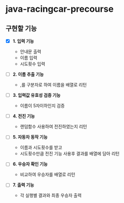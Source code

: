 # java-racingcar-precourse

## 구현할 기능

- [x] **1. 입력 기능**
    - 안내문 출력
    - 이름 입력
    - 시도횟수 입력

- [ ] **2. 이름 추출 기능**
  - ,를 구분자로 하여 이름을 배열로 리턴
  
- [ ] **3. 입력값 유효성 검증 기능**
    - 이름이 5자이하인지 검증

- [ ] **4. 전진 기능**
    - 랜덤함수 사용하여 전진하였는지 리턴

- [ ] **5. 자동차 동작 기능**
  - 이름과 시도횟수를 받고
  - 시도횟수만큼 전진 기능 사용후 결과를 배열에 담아 리턴

- [ ] **6. 우승자 확인 기능**
    - 비교하여 우승자를 배열로 리턴

- [ ] **7. 출력 기능**
    - 각 실행별 결과와 최종 우승자 출력